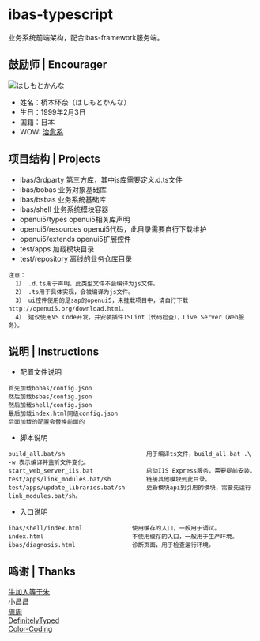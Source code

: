 # ibas-typescript
业务系统前端架构，配合ibas-framework服务端。

## 鼓励师 | Encourager
![](encourager.gif "はしもとかんな")
* 姓名：桥本环奈（はしもとかんな）
* 生日：1999年2月3日
* 国籍：日本
* WOW: [治愈系](http://www.bilibili.com/mobile/video/av1169895.html "B站指日可待")


## 项目结构 | Projects
* ibas/3rdparty        第三方库，其中js库需要定义.d.ts文件
* ibas/bobas           业务对象基础库
* ibas/bsbas           业务系统基础库
* ibas/shell           业务系统模块容器
* openui5/types        openui5相关库声明
* openui5/resources    openui5代码，此目录需要自行下载维护
* openui5/extends      openui5扩展控件
* test/apps            加载模块目录
* test/repository      离线的业务仓库目录

~~~
注意：
  1） .d.ts用于声明，此类型文件不会编译为js文件。
  2） .ts用于具体实现，会被编译为js文件。
  3） ui控件使用的是sap的openui5，未挂载项目中，请自行下载http://openui5.org/download.html。
  4） 建议使用VS Code开发，并安装插件TSLint（代码检查），Live Server（Web服务）。
~~~

## 说明 | Instructions
* 配置文件说明
~~~
首先加载bobas/config.json
然后加载bsbas/config.json
然后加载shell/config.json
最后加载index.html同级config.json
后面加载的配置会替换前面的
~~~
* 脚本说明
~~~
build_all.bat/sh                       用于编译ts文件，build_all.bat .\ -w 表示编译并监听文件变化。
start_web_server_iis.bat               启动IIS Express服务，需要提前安装。
test/apps/link_modules.bat/sh          链接其他模块到此目录。
test/apps/update_libraries.bat/sh      更新模块api到引用的模块，需要先运行link_modules.bat/sh。
~~~
* 入口说明
~~~
ibas/shell/index.html              使用缓存的入口，一般用于调试。
index.html                         不使用缓存的入口，一般用于生产环境。
ibas/diagnosis.html                诊断页面，用于检查运行环境。
~~~

## 鸣谢 | Thanks
[牛加人等于朱](http://baike.baidu.com/view/1769.htm "NiurenZhu")<br>
[小昌昌](http://baike.baidu.com/view/1831.htm "cyitianyou")<br>
[周周](http://baike.baidu.com/view/1751.htm "neilzhou0309")<br>
[DefinitelyTyped](http://definitelytyped.org/ "TypeScript Definition")<br>
[Color-Coding](http://colorcoding.org/ "咔啦工作室")<br>
